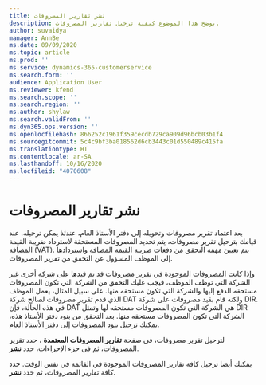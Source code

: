 ```yaml
---
title: نشر تقارير المصروفات
description: يوضح هذا الموضوع كيفية ترحيل تقارير المصروفات.
author: suvaidya
manager: AnnBe
ms.date: 09/09/2020
ms.topic: article
ms.prod: ''
ms.service: dynamics-365-customerservice
ms.search.form: ''
audience: Application User
ms.reviewer: kfend
ms.search.scope: ''
ms.search.region: ''
ms.author: shylaw
ms.search.validFrom: ''
ms.dyn365.ops.version: ''
ms.openlocfilehash: 866252c1961f359cecdb729ca909d96bcb03b1f4
ms.sourcegitcommit: 5c4c9bf3ba018562d6cb3443c01d550489c415fa
ms.translationtype: HT
ms.contentlocale: ar-SA
ms.lasthandoff: 10/16/2020
ms.locfileid: "4070608"
---
```

# <a name="post-expense-reports"></a>نشر تقارير المصروفات

بعد اعتماد تقرير مصروفات وتحويله إلى دفتر الأستاذ العام، عندئذ يمكن ترحيله. عند قيامك بترحيل تقرير مصروفات، يتم تحديد المصروفات المستحقة لاسترداد ضريبة القيمة المضافة (VAT). يتم تعيين مهمة التحقق من دفعات ضريبة القيمة المضافة واستردادها إلى الموظف المسؤول عن التحقق من تقرير المصروفات.

وإذا كانت المصروفات الموجودة في تقرير مصروفات قد تم قيدها على شركة أخرى غير الشركة التي توظف الموظف، فيجب عليك التحقق من الشركة التي تكون المصروفات مستحقه الدفع إليها والشركة التي تكون مستحقه منها. على سبيل المثال، يعمل الموظف الذي قدم تقرير مصروفات لصالح شركة DAT ولكنه قام بقيد مصروفات على شركة DIR. في هذه الحالة، فإن DAT هي الشركة التي تكون المصروفات مستحقه لها وتمثل DIR الشركة التي تكون المصروفات مستحقه منها. بعد التحقق من بنود دفتر الأستاذ هذه، يمكنك ترحيل بنود المصروفات إلى دفتر الأستاذ العام.

لترحيل تقرير مصروفات، في صفحة **تقارير المصروفات المعتمدة** ، حدد تقرير المصروفات، ثم في جزء الإجراءات، حدد **نشر**.

يمكنك أيضا ترحيل كافة تقارير المصروفات الموجودة في القائمة في نفس الوقت. حدد كافة تقارير المصروفات، ثم حدد **نشر**.
